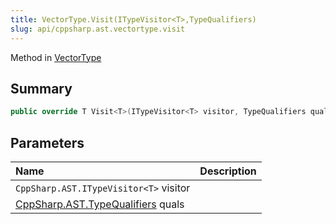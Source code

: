 ```yaml
---
title: VectorType.Visit(ITypeVisitor<T>,TypeQualifiers)
slug: api/cppsharp.ast.vectortype.visit
---
```

Method in [VectorType](/api/cppsharp/ast/vectortype)

## Summary



```csharp
public override T Visit<T>(ITypeVisitor<T> visitor, TypeQualifiers quals = new TypeQualifiers())
```

## Parameters

|Name|Description|
|:---|:---|
|`CppSharp.AST.ITypeVisitor<T>` visitor||
|[CppSharp.AST.TypeQualifiers](/api/cppsharp/ast/typequalifiers) quals||

